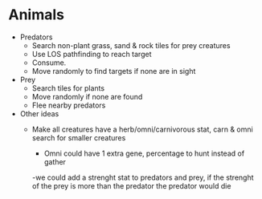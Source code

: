 # Animals

- Predators
  - Search non-plant grass, sand & rock tiles for prey creatures
  - Use LOS pathfinding to reach target
  - Consume.
  - Move randomly to find targets if none are in sight
- Prey
  - Search tiles for plants
  - Move randomly if none are found
  - Flee nearby predators
- Other ideas
  - Make all creatures have a herb/omni/carnivorous stat, carn & omni search for smaller creatures
    - Omni could have 1 extra gene, percentage to hunt instead of gather
    
    -we could add a strenght stat to predators and prey, if the strenght of the prey is more than the predator the predator would die
